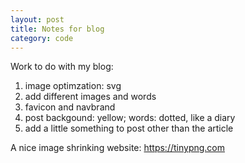 ```yaml
---
layout: post
title: Notes for blog
category: code
---
```


Work to do with my blog:
1. image optimzation:
   svg
2. add different images and words
3. favicon and navbrand
4. post backgound: yellow; words: dotted, like a diary
5. add a little something to post other than the article

A nice image shrinking website: https://tinypng.com
